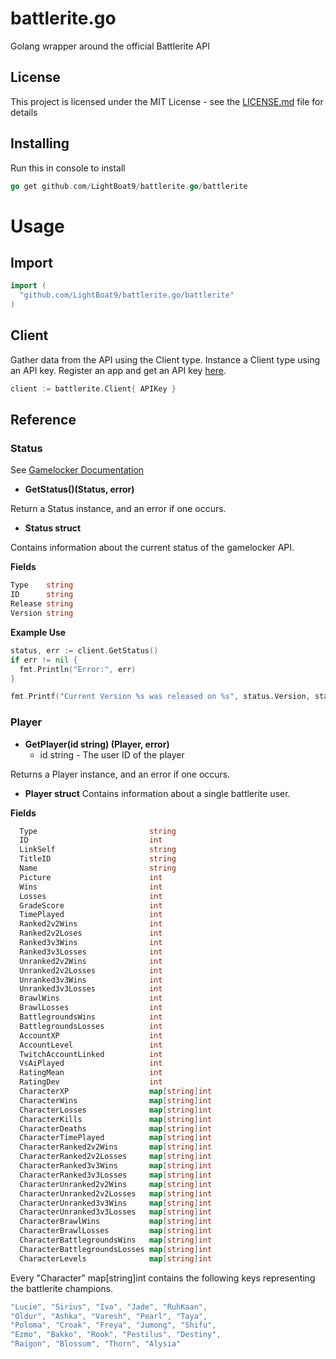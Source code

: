 # battlerite.go
Golang wrapper around the official Battlerite API

## License

This project is licensed under the MIT License - see the [LICENSE.md](https://github.com/LightBoat9/battlerite.go/blob/master/LICENSE) file for details

## Installing

Run this in console to install

```go 
go get github.com/LightBoat9/battlerite.go/battlerite
```

# Usage

## Import

```go
import (
  "github.com/LightBoat9/battlerite.go/battlerite"
)
```

## Client

Gather data from the API using the Client type. Instance a Client type using an API key.
Register an app and get an API key [here](https://developer.battlerite.com/).

```go
client := battlerite.Client{ APIKey }
```

## Reference

### **Status**

See [Gamelocker Documentation](https://battlerite-docs.readthedocs.io/en/master/status/status.html)

- **GetStatus()(Status, error)**

Return a Status instance, and an error if one occurs.

- **Status struct**

Contains information about the current status of the gamelocker API.

**Fields**
```go
Type    string  
ID      string  
Release string  
Version string  
```

**Example Use**
```go
status, err := client.GetStatus()
if err != nil {
  fmt.Println("Error:", err)
}

fmt.Printf("Current Version %s was released on %s", status.Version, status.Release)
```

### **Player**

- **GetPlayer(id string) (Player, error)**
  - id string - The user ID of the player
  
Returns a Player instance, and an error if one occurs.

- **Player struct**
Contains information about a single battlerite user.

**Fields**
```go
  Type                         string 
  ID                           int  
  LinkSelf                     string  
  TitleID                      string  
  Name                         string  
  Picture                      int 
  Wins                         int 
  Losses                       int 
  GradeScore                   int 
  TimePlayed                   int 
  Ranked2v2Wins                int 
  Ranked2v2Loses               int 
  Ranked3v3Wins                int 
  Ranked3v3Losses              int 
  Unranked2v2Wins              int 
  Unranked2v2Losses            int 
  Unranked3v3Wins              int 
  Unranked3v3Losses            int
  BrawlWins                    int
  BrawlLosses                  int
  BattlegroundsWins            int
  BattlegroundsLosses          int
  AccountXP                    int
  AccountLevel                 int
  TwitchAccountLinked          int
  VsAiPlayed                   int
  RatingMean                   int
  RatingDev                    int
  CharacterXP                  map[string]int
  CharacterWins                map[string]int
  CharacterLosses              map[string]int
  CharacterKills               map[string]int
  CharacterDeaths              map[string]int
  CharacterTimePlayed          map[string]int
  CharacterRanked2v2Wins       map[string]int
  CharacterRanked2v2Losses     map[string]int
  CharacterRanked3v3Wins       map[string]int
  CharacterRanked3v3Losses     map[string]int
  CharacterUnranked2v2Wins     map[string]int
  CharacterUnranked2v2Losses   map[string]int
  CharacterUnranked3v3Wins     map[string]int
  CharacterUnranked3v3Losses   map[string]int
  CharacterBrawlWins           map[string]int
  CharacterBrawlLosses         map[string]int
  CharacterBattlegroundsWins   map[string]int
  CharacterBattlegroundsLosses map[string]int
  CharacterLevels              map[string]int
```

Every "Character" map[string]int contains the following keys representing the battlerite champions.
```go
"Lucie", "Sirius", "Iva", "Jade", "RuhKaan", 
"Oldur", "Ashka", "Varesh", "Pearl", "Taya", 
"Poloma", "Croak", "Freya", "Jumong", "Shifu", 
"Ezmo", "Bakko", "Rook", "Pestilus", "Destiny", 
"Raigon", "Blossum", "Thorn", "Alysia"
```
